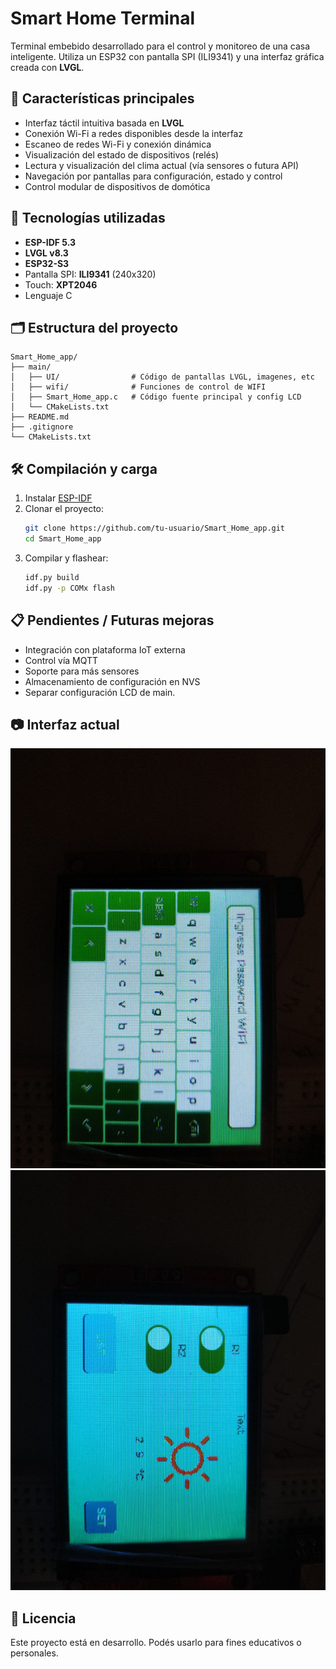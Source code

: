 # Smart Home Terminal

Terminal embebido desarrollado para el control y monitoreo de una casa inteligente. Utiliza un ESP32 con pantalla SPI (ILI9341) y una interfaz gráfica creada con **LVGL**.

## 🚀 Características principales

- Interfaz táctil intuitiva basada en **LVGL**
- Conexión Wi-Fi a redes disponibles desde la interfaz
- Escaneo de redes Wi-Fi y conexión dinámica
- Visualización del estado de dispositivos (relés)
- Lectura y visualización del clima actual (vía sensores o futura API)
- Navegación por pantallas para configuración, estado y control
- Control modular de dispositivos de domótica

## 🔧 Tecnologías utilizadas

- **ESP-IDF 5.3**
- **LVGL v8.3**
- **ESP32-S3**
- Pantalla SPI: **ILI9341** (240x320)
- Touch: **XPT2046**
- Lenguaje C

## 🗂️ Estructura del proyecto

```
Smart_Home_app/
├── main/
│   ├── UI/                # Código de pantallas LVGL, imagenes, etc
│   ├── wifi/              # Funciones de control de WIFI
│   ├── Smart_Home_app.c   # Código fuente principal y config LCD
│   └── CMakeLists.txt
├── README.md
├── .gitignore
└── CMakeLists.txt
```

## 🛠️ Compilación y carga

1. Instalar [ESP-IDF](https://docs.espressif.com/projects/esp-idf/en/latest/esp32/get-started/)
2. Clonar el proyecto:
   ```bash
   git clone https://github.com/tu-usuario/Smart_Home_app.git
   cd Smart_Home_app
   ```
3. Compilar y flashear:
   ```bash
   idf.py build
   idf.py -p COMx flash
   ```

## 📋 Pendientes / Futuras mejoras

- Integración con plataforma IoT externa
- Control vía MQTT
- Soporte para más sensores
- Almacenamiento de configuración en NVS
- Separar configuración LCD de main.

## 📷 Interfaz actual
![Pantalla de conexión Wi-Fi](/assets/wifi.jpg)
![Pantalla main](/assets/main.jpg)

## 📄 Licencia

Este proyecto está en desarrollo. Podés usarlo para fines educativos o personales.
